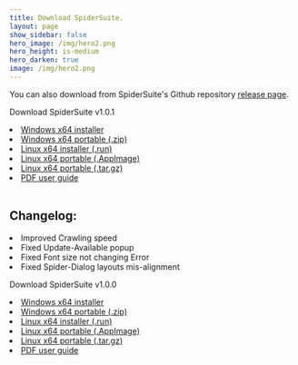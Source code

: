 ```yaml
---
title: Download SpiderSuite.
layout: page
show_sidebar: false
hero_image: /img/hero2.png
hero_height: is-medium
hero_darken: true
image: /img/hero2.png
---
```


You can also download from SpiderSuite's Github repository [release page](https://github.com/3nock/SpiderSuite/releases).

<div class="box">
    <p class="title is-4">Download SpiderSuite v1.0.1</p>
    <div class="content">
    <li> <a href="https://github.com/3nock/SpiderSuite/releases/download/v1.0.1/SpiderSuite_v1.0.1_win64_installer.exe">Windows x64 installer</a></li>
    <li> <a href="https://github.com/3nock/SpiderSuite/releases/download/v1.0.1/SpiderSuite_v1.0.1_win64.zip">Windows x64 portable (.zip)</a></li>
    <li> <a href="https://github.com/3nock/SpiderSuite/releases/download/v1.0.1/SpiderSuite_v1.0.1_linux_installer.run">Linux x64 installer (.run)</a></li>
    <li> <a href="https://github.com/3nock/SpiderSuite/releases/download/v1.0.1/SpiderSuite_v1.0.1_linux.AppImage">Linux x64 portable (.AppImage)</a></li>
    <li> <a href="https://github.com/3nock/SpiderSuite/releases/download/v1.0.1/SpiderSuite_v1.0.1_linux.tar.gz">Linux x64 portable (.tar.gz)</a></li>
    <li> <a href="https://github.com/3nock/SpiderSuite/releases/download/v1.0.1/SpiderSuite_UserGuide.pdf">PDF user guide</a></li><br>
    <h2>Changelog:</h2>
    <li>Improved Crawling speed</li>
    <li>Fixed Update-Available popup</li>
    <li>Fixed Font size not changing Error</li>
    <li>Fixed Spider-Dialog layouts mis-alignment</li>
    </div>
</div>

<div class="box">
    <p class="title is-4">Download SpiderSuite v1.0.0</p>
    <div class="content">
    <li> <a href="https://github.com/3nock/SpiderSuite/releases/download/v1.0.0/SpiderSuite_v1.0.0_win64_installer.exe">Windows x64 installer</a></li>
    <li> <a href="https://github.com/3nock/SpiderSuite/releases/download/v1.0.0/SpiderSuite_v1.0.0_win64.zip">Windows x64 portable (.zip)</a></li>
    <li> <a href="https://github.com/3nock/SpiderSuite/releases/download/v1.0.0/SpiderSuite_v1.0.0_linux_installer.run">Linux x64 installer (.run)</a></li>
    <li> <a href="https://github.com/3nock/SpiderSuite/releases/download/v1.0.0/SpiderSuite_v1.0.0_linux.AppImage">Linux x64 portable (.AppImage)</a></li>
    <li> <a href="https://github.com/3nock/SpiderSuite/releases/download/v1.0.0/SpiderSuite_v1.0.0_linux.tar.gz">Linux x64 portable (.tar.gz)</a></li>
    <li> <a href="https://github.com/3nock/SpiderSuite/releases/download/v1.0.0/SpiderSuite_v1.0.0_UserGuide.pdf">PDF user guide</a></li>
    </div>
</div>